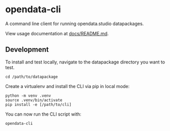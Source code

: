 # opendata-cli

A command line client for running opendata.studio datapackages.

View usage documentation at [docs/README.md](docs/README.md).


## Development

To install and test locally, navigate to the datapackage directory you want to
test.
```
cd /path/to/datapackage
```

Create a virtualenv and install the CLI via pip in local mode:
```
python -m venv .venv
source .venv/bin/activate
pip install -e [/path/to/cli]
```

You can now run the CLI script with:
```
opendata-cli
```
